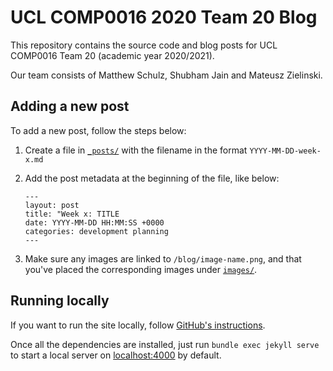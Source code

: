 # UCL COMP0016 2020 Team 20 Blog

This repository contains the source code and blog posts for UCL COMP0016 Team 20 (academic year 2020/2021).

Our team consists of Matthew Schulz, Shubham Jain and Mateusz Zielinski.

## Adding a new post

To add a new post, follow the steps below:

1. Create a file in [`_posts/`](./_posts) with the filename in the format `YYYY-MM-DD-week-x.md`

2. Add the post metadata at the beginning of the file, like below:
   ```
   ---
   layout: post
   title: "Week x: TITLE
   date: YYYY-MM-DD HH:MM:SS +0000
   categories: development planning
   ---
   ```

3. Make sure any images are linked to `/blog/image-name.png`, and that you've placed the corresponding images under [`images/`](./images).

## Running locally

If you want to run the site locally, follow [GitHub's instructions](https://docs.github.com/en/enterprise/2.13/user/articles/setting-up-your-github-pages-site-locally-with-jekyll).

Once all the dependencies are installed, just run `bundle exec jekyll serve` to start a local server on <localhost:4000> by default.
